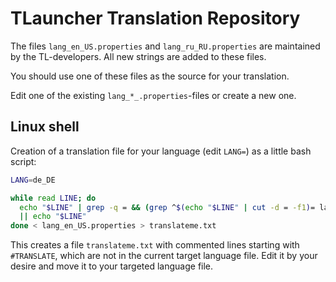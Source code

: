 # TLauncher Translation Repository
The files `lang_en_US.properties` and `lang_ru_RU.properties` are maintained by the TL-developers.
All new strings are added to these files.

You should use one of these files as the source for your translation.

Edit one of the existing `lang_*_.properties`-files or create a new one.

## Linux shell
Creation of a translation file for your language (edit `LANG=`) as a little bash script:

```bash
LANG=de_DE

while read LINE; do
  echo "$LINE" | grep -q = && (grep ^$(echo "$LINE" | cut -d = -f1)= lang_${LANG}.properties || echo "#TRANSLATE $LINE")\
  || echo "$LINE"
done < lang_en_US.properties > translateme.txt
```

This creates a file `translateme.txt` with commented lines starting with `#TRANSLATE`, which are not in the current target language file. Edit it by your desire and move it to your targeted language file.
